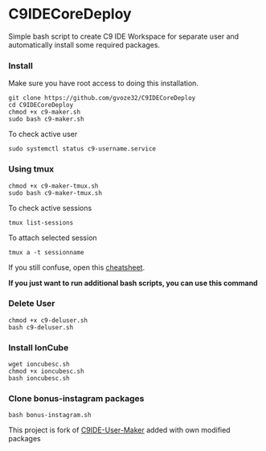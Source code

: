 # C9IDECoreDeploy

Simple bash script to create C9 IDE Workspace for separate user and automatically install some required packages.

### Install

Make sure you have root access to doing this installation.

```
git clone https://github.com/gvoze32/C9IDECoreDeploy
cd C9IDECoreDeploy
chmod +x c9-maker.sh
sudo bash c9-maker.sh
```

To check active user

```
sudo systemctl status c9-username.service
```

### Using tmux

```
chmod +x c9-maker-tmux.sh
sudo bash c9-maker-tmux.sh
```

To check active sessions

```
tmux list-sessions
```

To attach selected session

```
tmux a -t sessionname
```

If you still confuse, open this [cheatsheet](https://tmuxcheatsheet.com/).

**If you just want to run additional bash scripts, you can use this command**

### Delete User

```
chmod +x c9-deluser.sh
bash c9-deluser.sh
```

### Install IonCube

```
wget ioncubesc.sh
chmod +x ioncubesc.sh
bash ioncubesc.sh
```

### Clone bonus-instagram packages

```
bash bonus-instagram.sh
```

This project is fork of [C9IDE-User-Maker](https://github.com/nicolasjulian/C9IDE-User-Maker) added with own modified packages
